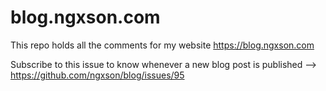 # blog.ngxson.com

This repo holds all the comments for my website https://blog.ngxson.com

Subscribe to this issue to know whenever a new blog post is published --> https://github.com/ngxson/blog/issues/95
